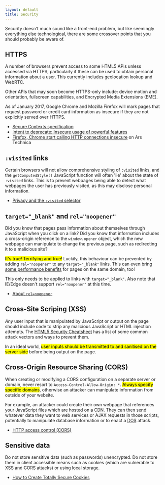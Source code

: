 ```yaml
---
layout: default
title: Security
---
```


Security doesn't much sound like a front-end problem, but like seemingly everything else technological, there are some crossover points that you should probably be aware of. 

## HTTPS

A number of browsers prevent access to some HTML5 APIs unless accessed via HTTPS, particularly if these can be used to obtain personal information about a user. This currently includes geolocation lookup and WebRTC.

Other APIs that may soon become HTTPS-only include: device motion and orientation, fullscreen capabilities, and Encrypted Media Extensions (EME).

As of January 2017, Google Chrome and Mozilla Firefox will mark pages that request password or credit card information as insecure if they are not explicitly served over HTTPS. 

* [Secure Contexts specification](https://w3c.github.io/webappsec-secure-contexts/)
* [Intent to deprecate: Insecure usage of powerful features](https://groups.google.com/a/chromium.org/forum/#!msg/blink-dev/2LXKVWYkOus/gT-ZamfwAKsJ)
* [Firefox, Chrome start calling HTTP connections insecure](https://arstechnica.com/information-technology/2017/01/firefox-chrome-start-calling-http-connections-insecure/) on Ars Technica

## `:visited` links
Certain browsers will not allow comprehensive styling of `:visited` links, and the `getComputedStyle()` JavaScript function will often 'lie' about the state of `:visited` links. This is to prevent webpages being able to detect what webpages the user has previously visited, as this may disclose personal information.

* [Privacy and the `:visited` selector](https://developer.mozilla.org/en-US/docs/Web/CSS/Privacy_and_the_:visited_selector)

## `target="_blank"` and `rel="noopener"`

Did you know that pages pass information about themselves through JavaScript when you click on a link? Did you know that information includes a cross-origin reference to the `window.opener` object, which the new webpage can manipulate to change the previous page, such as redirecting it to a malicious site?

&zwnj;<mark>It's true! Terrifying and true!</mark> Luckily, this behaviour can be prevented by adding `rel="noopener"` to any `target="_blank"` links. This can even bring [some performance benefits](https://jakearchibald.com/2016/performance-benefits-of-rel-noopener/) for pages on the same domain, too!

This only needs to be applied to links with `target="_blank"`. Also note that IE/Edge doesn't support `rel="noopener"` at this time. 

* [About `rel=noopener`](https://mathiasbynens.github.io/rel-noopener/)

## Cross-Site Scriping (XSS)

*Any* user input that is manipulated by JavaScript or output on the page should include code to strip any malicious JavaScript or HTML injection attempts. The [HTML5 Security Cheatsheet](http://html5sec.org) has a list of some common attack vectors and ways to prevent them.

In an ideal world, <mark>user inputs should be transmitted to and sanitised on the server side</mark> before being output on the page. 

## Cross-Origin Resource Sharing (CORS)

When creating or modifying a CORS configuration on a separate server or domain, never resort to `Access-Control-Allow-Origin: *`. <mark>Always specify specific domains</mark>, otherwise an attacker can manipulate information from outside of your website.

For example, an attacker could create their own webpage that references your JavaScript files which are hosted on a CDN. They can then send whatever data they want to web services or AJAX requests in those scripts, potentially to manipulate database information or to enact a <abbr title="Denial of Service">DOS</abbr> attack.

* [HTTP access control (CORS)](https://developer.mozilla.org/en-US/docs/Web/HTTP/Access_control_CORS)

## Sensitive data

Do not store sensitive data (such as passwords) unencrypted. Do not store them in client accessible means such as cookies (which are vulnerable to XSS and CORS attacks) or using local storage.

* [How to Create Totally Secure Cookies](http://blog.teamtreehouse.com/how-to-create-totally-secure-cookies)

